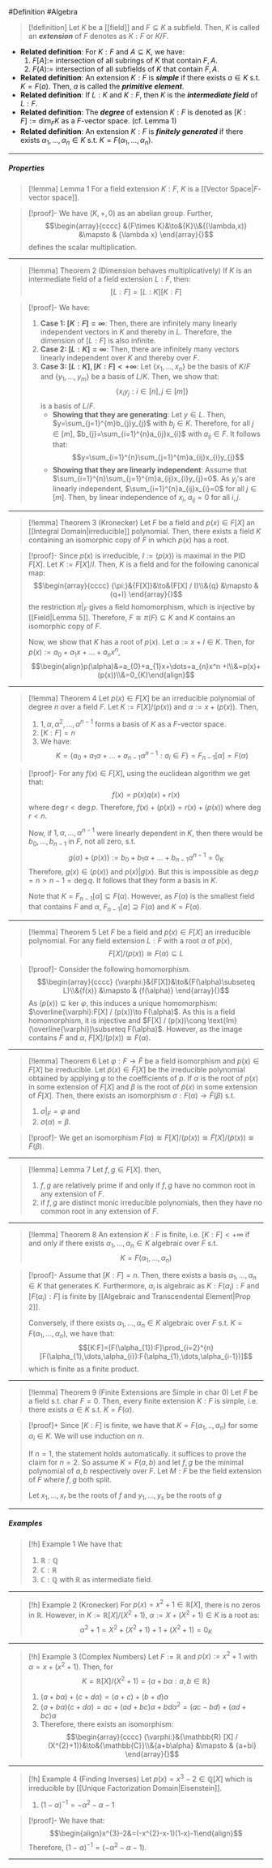 #Definition #Algebra 

> [!definition]
> Let $K$ be a [[field]] and $F\subseteq K$ a subfield. Then, $K$ is called an ***extension*** of $F$ denotes as $K:F$ or $K / F$.
- **Related definition**: For $K:F$ and $A\subseteq K$, we have:
	1. $F[A]:=$ intersection of all subrings of $K$ that contain $F,A$.
	2. $F(A):=$ intersection of all subfields of $K$ that contain $F,A$.
- **Related definition**: An extension $K:F$ is ***simple*** if there exists $a\in K$ s.t. $K=F(a)$. Then, $a$ is called the ***primitive element***.
- **Related definition**: If $L:K$ and $K:F$, then $K$ is the ***intermediate field*** of $L:F$.
- **Related definition**: The ***degree*** of extension $K:F$ is denoted as $[K:F]:=\text{dim}_{F} K$ as a $F$-vector space. (cf. Lemma 1)
- **Related definition**: An extension $K:F$ is ***finitely generated*** if there exists $\alpha_{1},\dots,\alpha_{n}\in K$ s.t. $K=F(\alpha_{1},\dots,\alpha_{n})$.
---
##### Properties
> [!lemma] Lemma 1
> For a field extension $K:F$, $K$ is a [[Vector Space|$F$-vector space]].

> [!proof]-
> We have $(K,+,0)$ as an abelian group. Further, $$\begin{array}{cccc} &{F\times K}&\to&{K}\\&{(\lambda,x)} &\mapsto & {\lambda x} \end{array}{}$$defines the scalar multiplication.
---
> [!lemma] Theorem 2 (Dimension behaves multiplicatively)
> If $K$ is an intermediate field of a field extension $L:F$, then: $$[L:F]=[L:K][K:F]$$

> [!proof]-
> We have: 
> 1. **Case 1: $[K:F]=\infty$**:
>    Then, there are infinitely many linearly independent vectors in $K$ and thereby in $L$. Therefore, the dimension of $[L:F]$ is also infinite.
> 2. **Case 2: $[L:K]=\infty$**:
>    Then, there are infinitely many vectors linearly independent over $K$ and thereby over $F$. 
> 3. **Case 3: $[L:K],[K:F]<+\infty$**:
>    Let $\{ x_{1},\dots,x_{n} \}$ be the basis of $K / F$ and $\{ y_{1},\dots,y_{m} \}$ be a basis of $L / K$. Then, we show that: $$\{ x_{i}y_{j}: i\in [n],j\in [m] \}$$is a basis of $L / F$.
>    - **Showing that they are generating**:
> 	  Let $y\in L$. Then, $y=\sum_{j=1}^{m}b_{j}y_{j}$ with $b_{j}\in K$. Therefore, for all $j\in [m]$, $b_{j}=\sum_{i=1}^{n}a_{ij}x_{i}$ with $a_{ij}\in F$. It follows that: $$y=\sum_{i=1}^{n}\sum_{j=1}^{m}a_{ij}x_{i}y_{j}$$
>    - **Showing that they are linearly independent**:
> 	   Assume that $\sum_{i=1}^{n}\sum_{j=1}^{m}a_{ij}x_{i}y_{j}=0$. As $y_{j}$'s are linearly independent, $\sum_{i=1}^{n}a_{ij}x_{i}=0$ for all $j\in [m]$. Then, by linear independence of $x_{i}$, $a_{ij}=0$ for all $i,j$.
---
> [!lemma] Theorem 3 (Kronecker)
> Let $F$ be a field and $p(x)\in F[X]$ an [[Integral Domain|irreducible]] polynomial. Then, there exists a field $K$ containing an isomorphic copy of $F$ in which $p(x)$ has a root.

> [!proof]-
> Since $p(x)$ is irreducible, $I:=(p(x))$ is maximal in the PID $F[X]$. Let $K:=F[X] / I$. Then, $K$ is a field and for the following canonical map: $$\begin{array}{cccc} {\pi:}&{F[X]}&\to&{F[X] / I}\\&{q} &\mapsto & {q+I} \end{array}{}$$the restriction $\pi|_{F}$ gives a field homomorphism, which is injective by [[Field|Lemma 5]]. Therefore, $F\cong \pi(F)\subseteq K$ and $K$ contains an isomorphic copy of $F$. 
> 
> Now, we show that $K$ has a root of $p(x)$. Let $\alpha:=x+I\in K$. Then, for $p(x):=a_{0}+a_{1}x+\dots+a_{n}x^n$, $$\begin{align}p(\alpha)&=a_{0}+a_{1}x+\dots+a_{n}x^n +I\\&=p(x)+(p(x))\\&=0_{K}\end{align}$$
---
> [!lemma] Theorem 4
> Let $p(x)\in F[X]$ be an irreducible polynomial of degree $n$ over a field $F$. Let $K:=F[X] / (p(x))$ and $\alpha:=x+(p(x))$. Then, 
> 1. $1,\alpha,\alpha^{2},\dots,\alpha^{n-1}$ forms a basis of $K$ as a $F$-vector space.
> 2. $[K:F]=n$
> 3. We have: $$K=\{ a_{0}+a_{1} \alpha+\dots+a_{n-1}\alpha^{n-1}:a_{i}\in F\}=F_{n-1}[\alpha]=F(\alpha)$$

> [!proof]-
> For any $f(x)\in F[X]$, using the euclidean algorithm we get that: $$f(x)=p(x)q(x)+r(x)$$where $\deg r<\deg p$. Therefore, $f(x)+(p(x))=r(x)+(p(x))$ where $\deg r<n$. 
> 
> Now, if $1,\alpha,\dots,\alpha^{n-1}$ were linearly dependent in $K$, then there would be $b_{0},\dots,b_{n-1}$ in $F$, not all zero, s.t. $$g(\alpha)+(p(x)):=b_{0}+b_{1}\alpha+\dots+b_{n-1}\alpha^{n-1}=0_{K}$$Therefore, $g(x)\in (p(x))$ and $p(x)|g(x)$. But this is impossible as $\deg p=n>n-1=\deg q$. It follows that they form a basis in $K$.
> 
> Note that $K=F_{n-1}[\alpha]\subseteq F(\alpha)$. However, as $F(\alpha)$ is the smallest field that contains $F$ and $\alpha$, $F_{n-1}[\alpha]\supseteq F(\alpha)$ and $K=F(\alpha)$.
---
> [!lemma] Theorem 5
> Let $F$ be a field and $p(x)\in F[X]$ an irreducible polynomial. For any field extension $L:F$ with a root $\alpha$ of $p(x)$, $$F[X] / (p(x))\cong F(\alpha)\subseteq L$$

> [!proof]-
> Consider the following homomorphism. $$\begin{array}{cccc} {\varphi:}&{F[X]}&\to&{F(\alpha)\subseteq L}\\&{f(x)} &\mapsto & {f(\alpha)} \end{array}{}$$ As $(p(x))\subseteq \text{ker }\varphi$, this induces a unique homomorphism: $\overline{\varphi}:F[X] / (p(x))\to F(\alpha)$.  As this is a field homomorphism, it is injective and $F[X] / (p(x))\cong \text{Im}(\overline{\varphi})\subseteq F(\alpha)$. However, as the image contains $F$ and $\alpha$, $F[X] / (p(x))\cong F(\alpha)$.
---
> [!lemma] Theorem 6
> Let $\varphi:F\to \tilde{F}$ be a field isomorphism and $p(x)\in F[X]$ be irreducible. Let $\tilde{p}(x)\in \tilde{F}[X]$ be the irreducible polynomial obtained by applying $\varphi$ to the coefficients of $p$. If $\alpha$ is the root of $p(x)$ in some extension of $F[X]$ and $\beta$ is the root of $\tilde{p}(x)$ in some extension of $\tilde{F}[X]$. Then, there exists an isomorphism $\sigma:F(\alpha)\to \tilde{F}(\beta)$ s.t. 
> 1. $\sigma|_{F}=\varphi$ and
> 2. $\sigma(\alpha)=\beta$.

> [!proof]-
> We get an isomorphism $F(\alpha)\cong F[X] / (p(x))\cong \tilde{F}[X] / (\tilde{p} (x))\cong \tilde{F} (\beta)$. 
---
> [!lemma] Lemma 7
> Let $f,g\in F[X]$. then, 
> 1. $f,g$ are relatively prime if and only if $f,g$ have no common root in any extension of $F$.
> 2. if $f,g$ are distinct monic irreducible polynomials, then they have no common root in any extension of $F$.
---
> [!lemma] Theorem 8
> An extension $K:F$ is finite, i.e. $[K:F]<+\infty$ if and only if there exists $\alpha_{1},\dots,\alpha_{n}\in K$ algebraic over $F$ s.t. $$K=F(\alpha_{1},\dots,\alpha_{n})$$

> [!proof]-
> Assume that $[K:F]=n$. Then, there exists a basis $\alpha_{1},\dots,\alpha_{n}\in K$ that generates $K$. Furthermore, $\alpha_{i}$ is algebraic as $K:F(\alpha_{i}):F$ and $[F(\alpha_{i}):F]$ is finite by [[Algebraic and Transcendental Element|Prop 2]].
> 
> Conversely, if there exists $\alpha_{1},\dots,\alpha_{n}\in K$ algebraic over $F$ s.t. $K=F(\alpha_{1},\dots,\alpha_{n})$, we have that: $$[K:F]=[F(\alpha_{1}):F]\prod_{i=2}^{n}[F(\alpha_{1},\dots,\alpha_{i}):F(\alpha_{1},\dots,\alpha_{i-1})]$$which is finite as a finite product.
---
> [!lemma] Theorem 9 (Finite Extensions are Simple in char 0)
> Let $F$ be a field s.t. $\text{char }F=0$. Then, every finite extension $K:F$ is simple, i.e. there exists $\alpha\in K$ s.t. $K=F(\alpha)$.

> [!proof]+
> Since $[K:F]$ is finite, we have that $K=F(\alpha_{1},..,\alpha_{n})$ for some $\alpha_{i}\in K$. We will use induction on $n$. 
> 
> If $n=1$, the statement holds automatically. it suffices to prove the claim for $n=2$. So assume $K=F(a,b)$ and let $f,g$ be the minimal polynomial of $a,b$ respectively over $F$. Let $M:F$ be the field extension of $F$ where $f,g$ both split. 
> 
> Let $x_{1},\dots,x_{r}$ be the roots of $f$ and $y_{1},\dots,y_{s}$ be the roots of $g$
> 
---
##### Examples
> [!h] Example 1
> We have that:
> 1. $\mathbb{R}:\mathbb{Q}$
> 2. $\mathbb{C}:\mathbb{R}$
> 3. $\mathbb{C}:\mathbb{Q}$ with $\mathbb{R}$ as intermediate field.
---
> [!h] Example 2 (Kronecker)
> For $p(x)=x^2+1\in \mathbb{R}[X]$, there is no zeros in $\mathbb{R}$. However, in $K:=\mathbb{R}[X] / (X^{2}+1)$, $\alpha:=X+(X^{2}+1)\in K$ is a root as: $$\alpha^{2}+1=X^{2}+(X^{2}+1)+1+(X^{2}+1)=0_{K}$$
---
> [!h] Example 3 (Complex Numbers)
> Let $F:=\mathbb{R}$ and $p(x):=x^{2}+1$ with $\alpha=x+(x^{2}+1)$. Then, for $$K=\mathbb{R}[X] / (X^{2}+1)=\{ a+b\alpha:a,b\in \mathbb{R} \}$$
> 1. $(a+b\alpha)+(c+d\alpha)=(a+c)+(b+d)\alpha$
> 2. $(a+b\alpha)(c+d\alpha)=ac+(ad+bc)\alpha+bd\alpha^{2}=(ac-bd)+(ad+bc)\alpha$
> 3. Therefore, there exists an isomorphism: $$\begin{array}{cccc} {\varphi:}&{\mathbb{R} [X] / (X^{2}+1)}&\to&{\mathbb{C}}\\&{a+b\alpha} &\mapsto & {a+bi} \end{array}{}$$
---
> [!h] Example 4 (Finding Inverses)
> Let $p(x)=x^{3}-2\in \mathbb{Q}[X]$ which is irreducible by [[Unique Factorization Domain|Eisenstein]]. 
> 1. $(1-\alpha)^{-1}=-\alpha^{2}-\alpha-1$

> [!proof]-
> We have that:
> $$\begin{align}x^{3}-2&=(-x^{2}-x-1)(1-x)-1\end{align}$$Therefore, $(1-\alpha)^{-1}=(-\alpha^{2}-\alpha-1)$.
---
